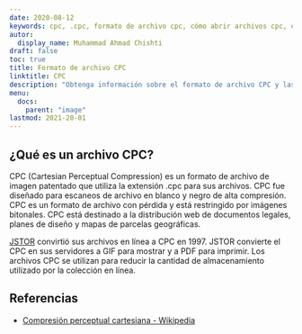 ```yaml
---
date: 2020-08-12
keywords: cpc, .cpc, formato de archivo cpc, cómo abrir archivos cpc, extensión .cpc, extensión cpc
autor:
  display_name: Muhammad Ahmad Chishti
draft: false
toc: true
title: Formato de archivo CPC
linktitle: CPC
description: "Obtenga información sobre el formato de archivo CPC y las API que pueden crear y abrir archivos CPC."
menu:
  docs:
    parent: "image"
lastmod: 2021-20-01
---
```


## ¿Qué es un archivo CPC?

CPC (Cartesian Perceptual Compression) es un formato de archivo de imagen patentado que utiliza la extensión .cpc para sus archivos. CPC fue diseñado para escaneos de archivo en blanco y negro de alta compresión. CPC es un formato de archivo con pérdida y está restringido por imágenes bitonales. CPC está destinado a la distribución web de documentos legales, planes de diseño y mapas de parcelas geográficas.

[JSTOR](https://www.jstor.org/) convirtió sus archivos en línea a CPC en 1997. JSTOR convierte el CPC en sus servidores a GIF para mostrar y a PDF para imprimir. Los archivos CPC se utilizan para reducir la cantidad de almacenamiento utilizado por la colección en línea.

## Referencias

- [Compresión perceptual cartesiana - Wikipedia](https://en.wikipedia.org/wiki/Cartesian_Perceptual_Compression)

